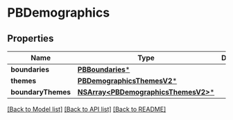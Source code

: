 # PBDemographics

## Properties
Name | Type | Description | Notes
------------ | ------------- | ------------- | -------------
**boundaries** | [**PBBoundaries***](PBBoundaries.md) |  | 
**themes** | [**PBDemographicsThemesV2***](PBDemographicsThemesV2.md) |  | 
**boundaryThemes** | [**NSArray&lt;PBDemographicsThemesV2&gt;***](PBDemographicsThemesV2.md) |  | [optional] 

[[Back to Model list]](../README.md#documentation-for-models) [[Back to API list]](../README.md#documentation-for-api-endpoints) [[Back to README]](../README.md)


